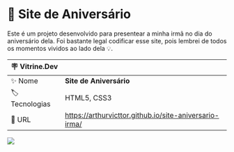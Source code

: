 # 🎉 Site de Aniversário
Este é um projeto desenvolvido para presentear a minha irmã no dia do aniversário dela. Foi bastante legal codificar esse site, pois lembrei de todos os momentos vividos ao lado dela 💡.


| :placard: Vitrine.Dev |     |
| -------------  | --- |
| :sparkles: Nome        | **Site de Aniversário**
| :label: Tecnologias | HTML5, CSS3
| :rocket: URL         | https://arthurvicttor.github.io/site-aniversario-irma/

<!-- Inserir imagem com a #vitrinedev ao final do link -->
![](./imagens/design-desktop.png#vitrinedev)
